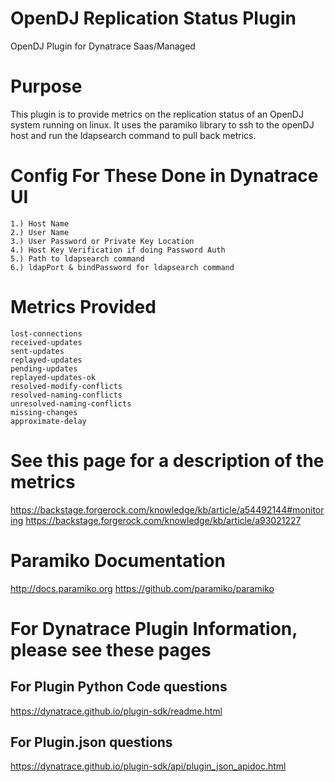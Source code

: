 # OpenDJ Replication Status Plugin
OpenDJ Plugin for Dynatrace Saas/Managed

# Purpose
This plugin is to provide metrics on the replication status of an OpenDJ system running on linux. 
It uses the paramiko library to ssh to the openDJ host and run the ldapsearch command to pull back metrics.  
		  
# Config For These Done in Dynatrace UI
	1.) Host Name
	2.) User Name
	3.) User Password or Private Key Location 
	4.) Host Key Verification if doing Password Auth
	5.) Path to ldapsearch command  
	6.) ldapPort & bindPassword for ldapsearch command
	
# Metrics Provided 
	lost-connections 
	received-updates
	sent-updates
	replayed-updates
	pending-updates
	replayed-updates-ok
	resolved-modify-conflicts
	resolved-naming-conflicts
	unresolved-naming-conflicts
	missing-changes
	approximate-delay
	
# See this page for a description of the metrics
https://backstage.forgerock.com/knowledge/kb/article/a54492144#monitoring
https://backstage.forgerock.com/knowledge/kb/article/a93021227

# Paramiko Documentation
http://docs.paramiko.org
https://github.com/paramiko/paramiko

# For Dynatrace Plugin Information, please see these pages
## For Plugin Python Code questions
https://dynatrace.github.io/plugin-sdk/readme.html

## For Plugin.json questions
https://dynatrace.github.io/plugin-sdk/api/plugin_json_apidoc.html